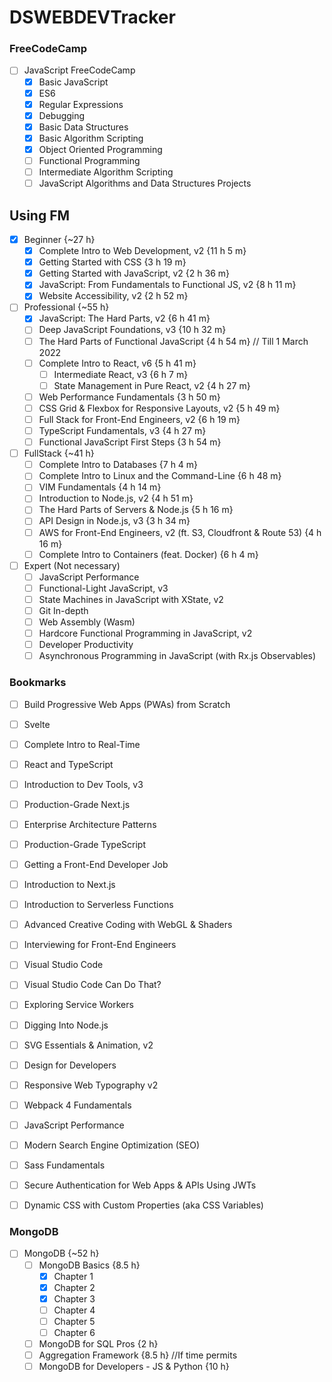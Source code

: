 # DSWEBDEVTracker

### FreeCodeCamp
- [ ] JavaScript FreeCodeCamp 
  - [x] Basic JavaScript
  - [x] ES6
  - [x] Regular Expressions
  - [x] Debugging
  - [x] Basic Data Structures
  - [x] Basic Algorithm Scripting
  - [x] Object Oriented Programming
  - [ ] Functional Programming
  - [ ] Intermediate Algorithm Scripting
  - [ ] JavaScript Algorithms and Data Structures Projects

## Using FM
- [x] Beginner {~27 h}
  - [x] Complete Intro to Web Development, v2 {11 h 5 m}
  - [x] Getting Started with CSS {3 h 19 m}
  - [x] Getting Started with JavaScript, v2 {2 h 36 m}
  - [x] JavaScript: From Fundamentals to Functional JS, v2 {8 h 11 m}
  - [x] Website Accessibility, v2 {2 h 52 m}
 
- [ ] Professional {~55 h}
  - [x] JavaScript: The Hard Parts, v2 {6 h 41 m}
  - [ ] Deep JavaScript Foundations, v3 {10 h 32 m}
  - [ ] The Hard Parts of Functional JavaScript {4 h 54 m} // Till 1 March 2022
  - [ ] Complete Intro to React, v6 {5 h 41 m}
    - [ ] Intermediate React, v3 {6 h 7 m}
    - [ ] State Management in Pure React, v2 {4 h 27 m}
  - [ ] Web Performance Fundamentals {3 h 50 m}
  - [ ] CSS Grid & Flexbox for Responsive Layouts, v2 {5 h 49 m}
  - [ ] Full Stack for Front-End Engineers, v2 {6 h 19 m}
  - [ ] TypeScript Fundamentals, v3 {4 h 27 m}
  - [ ] Functional JavaScript First Steps  {3 h 54 m}
 
- [ ] FullStack {~41 h}
  - [ ] Complete Intro to Databases {7 h 4 m}
  - [ ] Complete Intro to Linux and the Command-Line {6 h 48 m}
  - [ ] VIM Fundamentals {4 h 14 m}
  - [ ] Introduction to Node.js, v2 {4 h 51 m}
  - [ ] The Hard Parts of Servers & Node.js {5 h 16 m}
  - [ ] API Design in Node.js, v3 {3 h 34 m}
  - [ ] AWS for Front-End Engineers, v2 (ft. S3, Cloudfront & Route 53) {4 h 16 m}
  - [ ] Complete Intro to Containers (feat. Docker) {6 h 4 m}

- [ ] Expert (Not necessary)
  - [ ] JavaScript Performance
  - [ ] Functional-Light JavaScript, v3
  - [ ] State Machines in JavaScript with XState, v2
  - [ ] Git In-depth
  - [ ] Web Assembly (Wasm)
  - [ ] Hardcore Functional Programming in JavaScript, v2
  - [ ] Developer Productivity
  - [ ] Asynchronous Programming in JavaScript (with Rx.js Observables)

### Bookmarks
- [ ] Build Progressive Web Apps (PWAs) from Scratch
- [ ] Svelte
- [ ] Complete Intro to Real-Time
- [ ] React and TypeScript
- [ ] Introduction to Dev Tools, v3
- [ ] Production-Grade Next.js
- [ ] Enterprise Architecture Patterns
- [ ] Production-Grade TypeScript
- [ ] Getting a Front-End Developer Job
- [ ] Introduction to Next.js
- [ ] Introduction to Serverless Functions
- [ ] Advanced Creative Coding with WebGL & Shaders
- [ ] Interviewing for Front-End Engineers
- [ ] Visual Studio Code
- [ ] Visual Studio Code Can Do That?
- [ ] Exploring Service Workers
- [ ] Digging Into Node.js
- [ ] SVG Essentials & Animation, v2
- [ ] Design for Developers
- [ ] Responsive Web Typography v2
- [ ] Webpack 4 Fundamentals
- [ ] JavaScript Performance
- [ ] Modern Search Engine Optimization (SEO)
- [ ] Sass Fundamentals
- [ ] Secure Authentication for Web Apps & APIs Using JWTs
- [ ] Dynamic CSS with Custom Properties (aka CSS Variables)



### MongoDB
- [ ] MongoDB {~52 h}
  - [ ] MongoDB Basics {8.5 h}
    - [x] Chapter 1
    - [x] Chapter 2
    - [x] Chapter 3
    - [ ] Chapter 4
    - [ ] Chapter 5
    - [ ] Chapter 6
  - [ ] MongoDB for SQL Pros {2 h}
  - [ ] Aggregation Framework {8.5 h} //If time permits
  - [ ] MongoDB for Developers - JS & Python {10 h}
